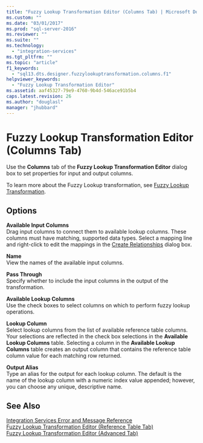 ```yaml
---
title: "Fuzzy Lookup Transformation Editor (Columns Tab) | Microsoft Docs"
ms.custom: ""
ms.date: "03/01/2017"
ms.prod: "sql-server-2016"
ms.reviewer: ""
ms.suite: ""
ms.technology: 
  - "integration-services"
ms.tgt_pltfrm: ""
ms.topic: "article"
f1_keywords: 
  - "sql13.dts.designer.fuzzylookuptransformation.columns.f1"
helpviewer_keywords: 
  - "Fuzzy Lookup Transformation Editor"
ms.assetid: aaf45327-79e9-4760-9b4d-546ace91b5b4
caps.latest.revision: 26
ms.author: "douglasl"
manager: "jhubbard"
---
```

# Fuzzy Lookup Transformation Editor (Columns Tab)
  Use the **Columns** tab of the **Fuzzy Lookup Transformation Editor** dialog box to set properties for input and output columns.  
  
 To learn more about the Fuzzy Lookup transformation, see [Fuzzy Lookup Transformation](../../../integration-services/data-flow/transformations/fuzzy-lookup-transformation.md).  
  
## Options  
 **Available Input Columns**  
 Drag input columns to connect them to available lookup columns. These columns must have matching, supported data types. Select a mapping line and right-click to edit the mappings in the [Create Relationships](../../../integration-services/data-flow/transformations/create-relationships.md) dialog box.  
  
 **Name**  
 View the names of the available input columns.  
  
 **Pass Through**  
 Specify whether to include the input columns in the output of the transformation.  
  
 **Available Lookup Columns**  
 Use the check boxes to select columns on which to perform fuzzy lookup operations.  
  
 **Lookup Column**  
 Select lookup columns from the list of available reference table columns. Your selections are reflected in the check box selections in the **Available Lookup Columns** table. Selecting a column in the **Available Lookup Columns** table creates an output column that contains the reference table column value for each matching row returned.  
  
 **Output Alias**  
 Type an alias for the output for each lookup column. The default is the name of the lookup column with a numeric index value appended; however, you can choose any unique, descriptive name.  
  
## See Also  
 [Integration Services Error and Message Reference](../../../integration-services/integration-services-error-and-message-reference.md)   
 [Fuzzy Lookup Transformation Editor &#40;Reference Table Tab&#41;](../../../integration-services/data-flow/transformations/fuzzy-lookup-transformation-editor-reference-table-tab.md)   
 [Fuzzy Lookup Transformation Editor &#40;Advanced Tab&#41;](../../../integration-services/data-flow/transformations/fuzzy-lookup-transformation-editor-advanced-tab.md)  
  
  